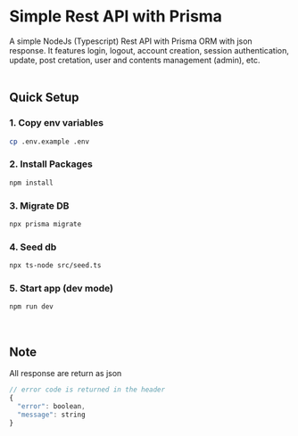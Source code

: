 # Simple Rest API with Prisma

A simple NodeJs (Typescript) Rest API with Prisma ORM with json response. It features login, logout, account creation, session authentication, update, post cretation, user and contents management (admin), etc. <br><br>

## Quick Setup

### 1. Copy env variables

```bash
cp .env.example .env
```

### 2. Install Packages

```bash
npm install
```

### 3. Migrate DB

```bash
npx prisma migrate
```

### 4. Seed db

```bash
npx ts-node src/seed.ts
```

### 5. Start app (dev mode)

```bash
npm run dev
```
<br>

## Note

All response are return as json

```javascript
// error code is returned in the header
{
  "error": boolean,
  "message": string
}
```
